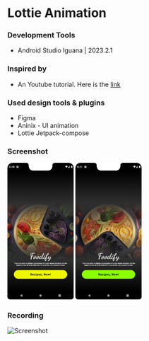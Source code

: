 # Lottie Animation

### Development Tools
 - Android Studio Iguana | 2023.2.1

### Inspired by
 - An Youtube tutorial. Here is the [link](https://www.youtube.com/watch?v=N3t7SIlFPrQ)

### Used design tools & plugins
 - Figma
 - Aninix - UI animation
 - Lottie Jetpack-compose
### Screenshot
<img src="./screenshots/screenshot_01.png" alt="Screenshot" width="150"/> <img src="./screenshots/screenshot_02.png" alt="Screenshot" width="150"/>

### Recording
<img src="./screenshots/screen_recording.gif" alt="Screenshot" width="150">

